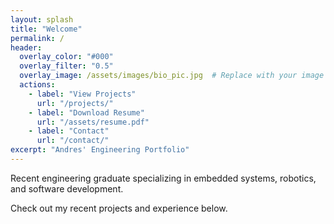 ```yaml
---
layout: splash
title: "Welcome"
permalink: /
header:
  overlay_color: "#000"
  overlay_filter: "0.5"
  overlay_image: /assets/images/bio_pic.jpg  # Replace with your image path
  actions:
    - label: "View Projects"
      url: "/projects/"
    - label: "Download Resume"
      url: "/assets/resume.pdf"
    - label: "Contact"
      url: "/contact/"
excerpt: "Andres' Engineering Portfolio"
---
```


Recent engineering graduate specializing in embedded systems, robotics, and software development.

Check out my recent projects and experience below.
